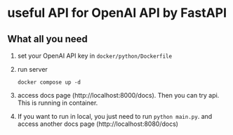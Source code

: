 # useful API for OpenAI API by FastAPI

## What all you need

1. set your OpenAI API key in `docker/python/Dockerfile`
2. run server

      ```commandline
      docker compose up -d
      ```

3. access docs page (http://localhost:8000/docs). Then you can try api. This is running in container.
4. If you want to run in local, you just need to run `python main.py`. and access another docs page (http://localhost:8080/docs)